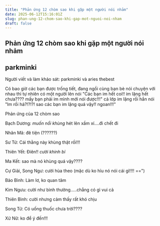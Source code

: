 ```yaml
---
title: "Phản ứng 12 chòm sao khi gặp một người nói nhảm"
date: 2025-06-12T15:16:01Z
slug: phan-ung-12-chom-sao-khi-gap-mot-nguoi-noi-nham
draft: false
---
```


## Phản ứng 12 chòm sao khi gặp một người nói nhảm

## parkminki

Người viết và làm khảo sát: parkminki và aries thebest
 
Có bao giờ các bạn được trống tiết, đang ngồi cùng bạn bè nói chuyện với nhau thì tự nhiên có một người lên nói
"Các bạn im hết coi!! im lặng hết chưa???? mấy bạn phải im mình mới nói được!!!"
cả lớp im lặng rồi hắn nói
"Im rồi hả?!?!?! sao các bạn im lặng quá vậy!! ngoan!!!"
 
Phản ứng của 12 chòm sao
 
Bạch Dương: *muốn nổi khùng* hét lên xầm xí....đi chết đi 
 
Nhân Mã:  đê tiện (??????)
 
Sư Tử: Cái thằng này khùng thật rồi!!! 
 
Thiên Yết: Điên!! *cười khinh bỉ*
 
Ma Kết: sao mà nó khùng quá vậy????
 
Cự Giải, Song Ngư: cười hùa theo (mặc dù ko hỉu nó nói cái gì!!!! ==")
 
Bảo Bình: Làm lơ, ko quan tâm
 
Kim Ngưu: cười như bình thường.....chẳng có gì vui cả
 
Thiên Bình: cười nhưng cảm thấy rất khó chịu
 
Song Tử: Có uống thuốc chưa trời????
 
Xử Nữ: ko để ý đến!!!